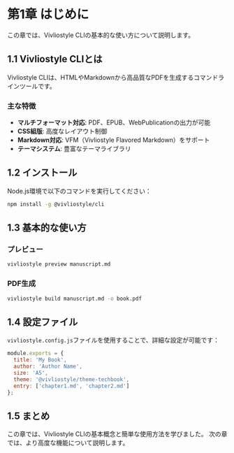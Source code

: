 # 第1章 はじめに

この章では、Vivliostyle CLIの基本的な使い方について説明します。

## 1.1 Vivliostyle CLIとは

Vivliostyle CLIは、HTMLやMarkdownから高品質なPDFを生成するコマンドラインツールです。

### 主な特徴

- **マルチフォーマット対応**: PDF、EPUB、WebPublicationの出力が可能
- **CSS組版**: 高度なレイアウト制御
- **Markdown対応**: VFM（Vivliostyle Flavored Markdown）をサポート
- **テーマシステム**: 豊富なテーマライブラリ

## 1.2 インストール

Node.js環境で以下のコマンドを実行してください：

```bash
npm install -g @vivliostyle/cli
```

## 1.3 基本的な使い方

### プレビュー

```bash
vivliostyle preview manuscript.md
```

### PDF生成

```bash
vivliostyle build manuscript.md -o book.pdf
```

## 1.4 設定ファイル

`vivliostyle.config.js`ファイルを使用することで、詳細な設定が可能です：

```javascript
module.exports = {
  title: 'My Book',
  author: 'Author Name',
  size: 'A5',
  theme: '@vivliostyle/theme-techbook',
  entry: ['chapter1.md', 'chapter2.md']
};
```

## 1.5 まとめ

この章では、Vivliostyle CLIの基本概念と簡単な使用方法を学びました。
次の章では、より高度な機能について説明します。